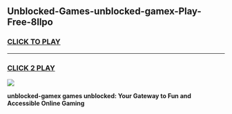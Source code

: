 
## Unblocked-Games-unblocked-gamex-Play-Free-8llpo
<h3>
<a href="https://premium76.site?title=unblocked-gamex&ref=18A1">CLICK TO PLAY</a></h3>
<hr>

<h3>
<a href="https://premium76.site?title=unblocked-gamex&ref=18A1">CLICK 2 PLAY</a>
  
</h3>

<a href="https://premium76.site?title=unblocked-gamex&ref=18A1"><img src="https://clearcache.store/games.png"></a>


**unblocked-gamex games unblocked: Your Gateway to Fun and Accessible Online Gaming**
